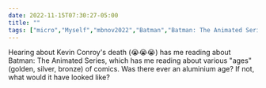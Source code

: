 ---date: 2022-11-15T07:30:27-05:00title: ""tags: ["micro","Myself","mbnov2022","Batman","Batman: The Animated Series","Kevin Conroy","comics"]---Hearing about Kevin Conroy's death (😭😭😭) has me reading about Batman: The Animated Series, which has me reading about various "ages" (golden, silver, bronze) of comics. Was there ever an aluminium age? If not, what would it have looked like?